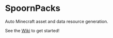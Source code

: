 # SpoornPacks
Auto Minecraft asset and data resource generation.

See the [Wiki](https://github.com/spoorn/SpoornPacks/wiki) to get started!
